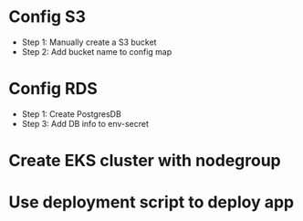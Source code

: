 # Config S3
- Step 1: Manually create a S3 bucket
- Step 2: Add bucket name to config map
# Config RDS
- Step 1: Create PostgresDB
- Step 3: Add DB info to env-secret
# Create EKS cluster with nodegroup
# Use deployment script to deploy app